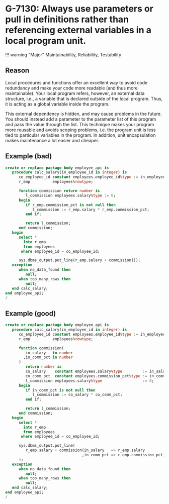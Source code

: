 # G-7130: Always use parameters or pull in definitions rather than referencing external variables in a local program unit.

!!! warning "Major"
    Maintainability, Reliability, Testability

## Reason

Local procedures and functions offer an excellent way to avoid code redundancy and make your code more readable (and thus more maintainable). Your local program refers, however, an external data structure, i.e., a variable that is declared outside of the local program. Thus, it is acting as a global variable inside the program. 

This external dependency is hidden, and may cause problems in the future. You should instead add a parameter to the parameter list of this program and pass the value through the list. This technique makes your program more reusable and avoids scoping problems, i.e. the program unit is less tied to particular variables in the program. In addition, unit encapsulation makes maintenance a lot easier and cheaper.

## Example (bad)

``` sql
create or replace package body employee_api is
   procedure calc_salary(in_employee_id in integer) is
      co_employee_id constant employees.employee_id%type := in_employee_id;
      r_emp          employees%rowtype;

      function commission return number is
         l_commission employees.salary%type := 0;
      begin
         if r_emp.commission_pct is not null then
            l_commission := r_emp.salary * r_emp.commission_pct;
         end if;

         return l_commission;
      end commission;
   begin
      select *
        into r_emp
        from employees
       where employee_id = co_employee_id;

      sys.dbms_output.put_line(r_emp.salary + commission());
   exception
      when no_data_found then
         null;
      when too_many_rows then
         null;
   end calc_salary;
end employee_api;
/
```

## Example (good)

``` sql
create or replace package body employee_api is
   procedure calc_salary(in_employee_id in integer) is
      co_employee_id constant employees.employee_id%type := in_employee_id;
      r_emp          employees%rowtype;

      function commission(
         in_salary   in number
        ,in_comm_pct in number
      )
         return number is
         co_salary    constant employees.salary%type         := in_salary;
         co_comm_pct  constant employees.commission_pct%type := in_comm_pct;
         l_commission employees.salary%type                  := 0;
      begin
         if in_comm_pct is not null then
            l_commission := co_salary * co_comm_pct;
         end if;

         return l_commission;
      end commission;
   begin
      select *
        into r_emp
        from employees
       where employee_id = co_employee_id;

      sys.dbms_output.put_line(
         r_emp.salary + commission(in_salary   => r_emp.salary
                                  ,in_comm_pct => r_emp.commission_pct)
      );
   exception
      when no_data_found then
         null;
      when too_many_rows then
         null;
   end calc_salary;
end employee_api;
/
```